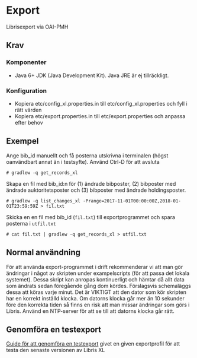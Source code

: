 # Export

Librisexport via OAI-PMH

## Krav

### Komponenter

* Java 6+ JDK (Java Development Kit). Java JRE är ej tillräckligt.

### Konfiguration

* Kopiera etc/config_xl.properties.in till etc/config_xl.properties och fyll i rätt värden
* Kopiera etc/export.properties.in till etc/export.properties och anpassa efter behov

## Exempel
Ange bib_id manuellt och få posterna utskrivna i terminalen (högst oanvändbart annat än i testsyfte). Använd Ctrl-D för att avsluta

    # gradlew -q get_records_xl
    
Skapa en fil med bib_id:n för (1) ändrade bibposter, (2) bibposter med ändrade auktoritetsposter och (3) bibposter med ändrade holdingsposter.

    # gradlew -q list_changes_xl -Prange=2017-11-01T00:00:00Z,2018-01-01T23:59:59Z > fil.txt

Skicka en en fil med bib_id (`fil.txt`) till exportprogrammet och spara posterna i `utfil.txt`

    # cat fil.txt | gradlew -q get_records_xl > utfil.txt

## Normal användning
För att använda export-programmet i drift rekommenderar vi att man gör ändringar i något av skripten under exampelscripts (för att passa det lokala systemet). Dessa skript kan anropas kontinuerligt och hämtar då allt data som ändrats sedan föregående gång dom kördes. Förslagsvis schemaläggs dessa att köras varje minut. Det är VIKTIGT att den dator som kör skripten har en korrekt inställd klocka. Om datorns klocka går mer än 10 sekunder före den korrekta tiden så finns en risk att man missar ändringar som görs i Libris. Använd en NTP-server för att se till att datorns klocka går rätt.

## Genomföra en testexport
[Guide för att genomföra en testexport](https://github.com/libris/export/blob/master/docs/manuell_export.md) givet en given exportprofil för att testa den senaste versionen av Libris XL